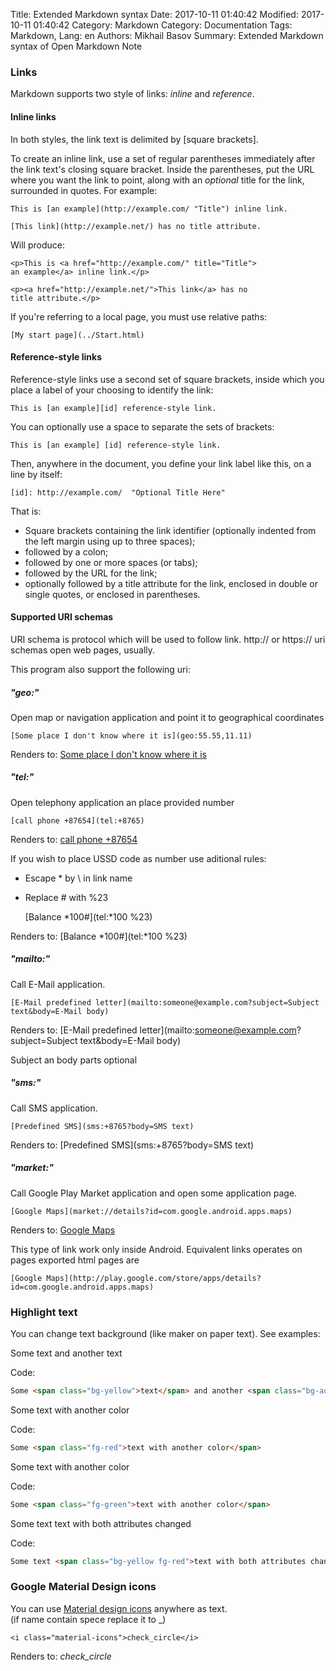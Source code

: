 Title: Extended Markdown syntax
Date: 2017-10-11 01:40:42
Modified: 2017-10-11 01:40:42
Category: Markdown
Category: Documentation
Tags: Markdown,
Lang: en
Authors: Mikhail Basov
Summary: Extended Markdown syntax of Open Markdown Note

### Links

Markdown supports two style of links: *inline* and *reference*.

#### Inline links

In both styles, the link text is delimited by [square brackets].

To create an inline link, use a set of regular parentheses immediately
after the link text's closing square bracket. Inside the parentheses,
put the URL where you want the link to point, along with an *optional*
title for the link, surrounded in quotes. For example:

    This is [an example](http://example.com/ "Title") inline link.

    [This link](http://example.net/) has no title attribute.

Will produce:

    <p>This is <a href="http://example.com/" title="Title">
    an example</a> inline link.</p>

    <p><a href="http://example.net/">This link</a> has no
    title attribute.</p>

If you're referring to a local page, you must use relative paths:

    [My start page](../Start.html)

#### Reference-style links

Reference-style links use a second set of square brackets, inside
which you place a label of your choosing to identify the link:

    This is [an example][id] reference-style link.

You can optionally use a space to separate the sets of brackets:

    This is [an example] [id] reference-style link.

Then, anywhere in the document, you define your link label like this,
on a line by itself:

    [id]: http://example.com/  "Optional Title Here"

That is:

*   Square brackets containing the link identifier (optionally
    indented from the left margin using up to three spaces);
*   followed by a colon;
*   followed by one or more spaces (or tabs);
*   followed by the URL for the link;
*   optionally followed by a title attribute for the link, enclosed
    in double or single quotes, or enclosed in parentheses.

#### Supported URI schemas

URI schema is protocol which will be used to follow link.
http:// or https:// uri schemas open web pages, usually.

This program also support the following uri:

##### "geo:"

Open map or navigation application and point it to geographical coordinates

    [Some place I don't know where it is](geo:55.55,11.11)

Renders to:
[Some place I don't know where it is](geo:55.55,11.11)

##### "tel:"

Open telephony application an place provided number

    [call phone +87654](tel:+8765)

Renders to: [call phone +87654](tel:+8765)

If you wish to place USSD code as number use aditional rules:

* Escape \* by \\ in link name
* Replace \# with %23

    [Balance \*100#](tel:*100 %23)

Renders to: [Balance \*100#](tel:*100 %23)

##### "mailto:"

Call E-Mail application.

    [E-Mail predefined letter](mailto:someone@example.com?subject=Subject text&body=E-Mail body)

Renders to: [E-Mail predefined letter](mailto:someone@example.com?subject=Subject text&body=E-Mail body)

Subject an body parts optional

##### "sms:"

Call SMS application.

    [Predefined SMS](sms:+8765?body=SMS text)

Renders to: [Predefined SMS](sms:+8765?body=SMS text)

##### "market:"

Call Google Play Market application and open some application page.

    [Google Maps](market://details?id=com.google.android.apps.maps)

Renders to: [Google Maps](market://details?id=com.google.android.apps.maps)

This type of link work only inside Android. Equivalent links operates on pages exported html pages are

    [Google Maps](http://play.google.com/store/apps/details?id=com.google.android.apps.maps)

### Highlight text 

You can change text background (like maker on paper text). See examples:

Some <span class="bg-yellow">text</span> and another <span class="bg-aqua">text</span>

Code:

``` html
Some <span class="bg-yellow">text</span> and another <span class="bg-aqua">text</span>
```

Some <span class="fg-red">text with another color</span>

Code:

``` html
Some <span class="fg-red">text with another color</span>
```

Some <span class="fg-green">text with another color</span>

Code:

``` html
Some <span class="fg-green">text with another color</span>
```

Some text <span class="bg-yellow fg-red">text with both attributes changed</span>

Code:

``` html
Some text <span class="bg-yellow fg-red">text with both attributes changed</span>
```

### Google Material Design icons

You can use [Material design icons](https://material.io/icons/) anywhere as text.  
(if name contain spece replace it to _)

    <i class="material-icons">check_circle</i>
    
Renders to: <i class="material-icons">check_circle</i>

